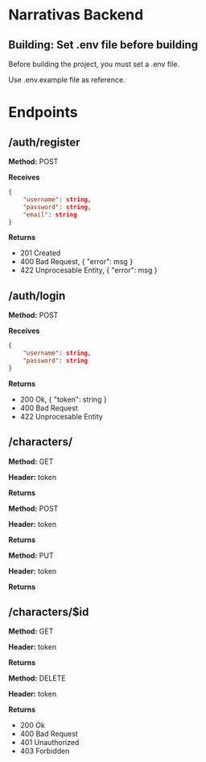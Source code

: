 # Narrativas Backend

## Building: Set .env file before building

Before building the project, you must set a .env file.

Use .env.example file as reference.

    
# Endpoints

## /auth/register 

**Method:** POST

**Receives** 

```json
{   
    "username": string,
    "password": string,
    "email": string
}
```

**Returns**

* 201 Created
* 400 Bad Request, { "error": msg }
* 422 Unprocesable Entity, { "error": msg }


## /auth/login 

**Method:** POST

**Receives** 

```json
{   
    "username": string,
    "password": string
}
```

**Returns**

* 200 Ok, { "token": string }
* 400 Bad Request
* 422 Unprocesable Entity

## /characters/

**Method:** GET

**Header:** token

**Returns**

  

**Method:** POST

**Header:** token

**Returns**

  

**Method:** PUT

**Header:** token

**Returns**


## /characters/$id

**Method:** GET

**Header:** token

**Returns**

  

**Method:** DELETE

**Header:** token

**Returns**

* 200 Ok
* 400 Bad Request
* 401 Unauthorized
* 403 Forbidden

